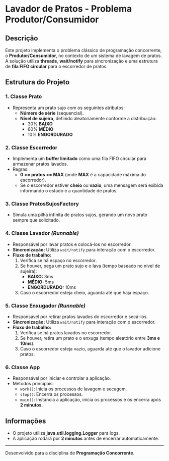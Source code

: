 # Lavador de Pratos - Problema Produtor/Consumidor

## Descrição
Este projeto implementa o problema clássico de programação concorrente, o **Produtor/Consumidor**, no contexto de um sistema de lavagem de pratos. A solução utiliza **threads**, **wait/notify** para sincronização e uma estrutura de **fila FIFO circular** para o escorredor de pratos.

## Estrutura do Projeto
### 1. Classe **Prato**
- Representa um prato sujo com os seguintes atributos:
  - **Número de série** (sequencial).
  - **Nível de sujeira**, definido aleatoriamente conforme a distribuição:
    - 30% **BAIXO**
    - 60% **MÉDIO**
    - 10% **ENGORDURADO**

### 2. Classe **Escorredor**
- Implementa um **buffer limitado** como uma fila FIFO circular para armazenar pratos lavados.
- Regras:
  - **0 <= pratos <= MAX** (onde **MAX** é a capacidade máxima do escorredor).
  - Se o escorredor estiver **cheio** ou **vazio**, uma mensagem será exibida informando o estado e a quantidade de pratos.

### 3. Classe **PratosSujosFactory**
- Simula uma pilha infinita de pratos sujos, gerando um novo prato sempre que solicitado.

### 4. Classe **Lavador** *(Runnable)*
- Responsável por lavar pratos e colocá-los no escorredor.
- **Sincronização:** Utiliza `wait/notify` para interação com o escorredor.
- **Fluxo de trabalho:**
  1. Verifica se há espaço no escorredor.
  2. Se houver, pega um prato sujo e o lava (tempo baseado no nível de sujeira):
     - **BAIXO:** 3ms
     - **MÉDIO:** 5ms
     - **ENGORDURADO:** 10ms
  3. Caso o escorredor esteja cheio, aguarda até que haja espaço.

### 5. Classe **Enxugador** *(Runnable)*
- Responsável por retirar pratos lavados do escorredor e secá-los.
- **Sincronização:** Utiliza `wait/notify` para interação com o escorredor.
- **Fluxo de trabalho:**
  1. Verifica se há pratos lavados no escorredor.
  2. Se houver, retira um prato e o enxuga (tempo aleatório entre **3ms e 10ms**).
  3. Caso o escorredor esteja vazio, aguarda até que o lavador adicione pratos.

### 6. Classe **App**
- Responsável por iniciar e controlar a aplicação.
- Métodos principais:
  - `work()`: Inicia os processos de lavagem e secagem.
  - `stop()`: Encerra os processos.
  - `main()`: Instancia a aplicação, inicia os processos e os encerra após **2 minutos**.

## Informações
- O projeto utiliza **java.util.logging.Logger** para logs.
- A aplicação rodará por **2 minutos** antes de encerrar automaticamente.

---
Desenvolvido para a disciplina de **Programação Concorrente**.

